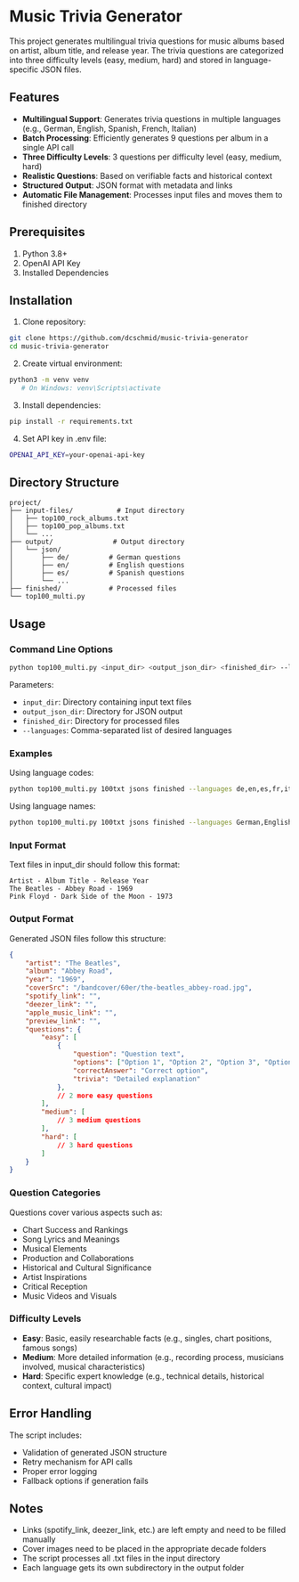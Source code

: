 # Music Trivia Generator

This project generates multilingual trivia questions for music albums based on artist, album title, and release year. The trivia questions are categorized into three difficulty levels (easy, medium, hard) and stored in language-specific JSON files.

## Features

- **Multilingual Support**: Generates trivia questions in multiple languages (e.g., German, English, Spanish, French, Italian)
- **Batch Processing**: Efficiently generates 9 questions per album in a single API call
- **Three Difficulty Levels**: 3 questions per difficulty level (easy, medium, hard)
- **Realistic Questions**: Based on verifiable facts and historical context
- **Structured Output**: JSON format with metadata and links
- **Automatic File Management**: Processes input files and moves them to finished directory

## Prerequisites

1. Python 3.8+
2. OpenAI API Key
3. Installed Dependencies

## Installation

1. Clone repository:
```bash
git clone https://github.com/dcschmid/music-trivia-generator
cd music-trivia-generator
```

2. Create virtual environment:
```bash
python3 -m venv venv
   # On Windows: venv\Scripts\activate
```

3. Install dependencies:
```bash
pip install -r requirements.txt
```

4. Set API key in .env file:
```bash
OPENAI_API_KEY=your-openai-api-key
```

## Directory Structure

```
project/
├── input-files/           # Input directory
│   ├── top100_rock_albums.txt
│   ├── top100_pop_albums.txt
│   └── ...
├── output/               # Output directory
│   └── json/
│       ├── de/          # German questions
│       ├── en/          # English questions
│       ├── es/          # Spanish questions
│       └── ...
├── finished/            # Processed files
└── top100_multi.py
```

## Usage

### Command Line Options

```bash
python top100_multi.py <input_dir> <output_json_dir> <finished_dir> --languages <languages>
```

Parameters:
- `input_dir`: Directory containing input text files
- `output_json_dir`: Directory for JSON output
- `finished_dir`: Directory for processed files
- `--languages`: Comma-separated list of desired languages

### Examples

Using language codes:
```bash
python top100_multi.py 100txt jsons finished --languages de,en,es,fr,it
```

Using language names:
```bash
python top100_multi.py 100txt jsons finished --languages German,English,Spanish,French,Italian
```

### Input Format

Text files in input_dir should follow this format:
```
Artist - Album Title - Release Year
The Beatles - Abbey Road - 1969
Pink Floyd - Dark Side of the Moon - 1973
```

### Output Format

Generated JSON files follow this structure:
```json
{
    "artist": "The Beatles",
    "album": "Abbey Road",
    "year": "1969",
    "coverSrc": "/bandcover/60er/the-beatles_abbey-road.jpg",
    "spotify_link": "",
    "deezer_link": "",
    "apple_music_link": "",
    "preview_link": "",
    "questions": {
        "easy": [
            {
                "question": "Question text",
                "options": ["Option 1", "Option 2", "Option 3", "Option 4"],
                "correctAnswer": "Correct option",
                "trivia": "Detailed explanation"
            },
            // 2 more easy questions
        ],
        "medium": [
            // 3 medium questions
        ],
        "hard": [
            // 3 hard questions
        ]
    }
}
```

### Question Categories

Questions cover various aspects such as:
- Chart Success and Rankings
- Song Lyrics and Meanings
- Musical Elements
- Production and Collaborations
- Historical and Cultural Significance
- Artist Inspirations
- Critical Reception
- Music Videos and Visuals

### Difficulty Levels

- **Easy**: Basic, easily researchable facts (e.g., singles, chart positions, famous songs)
- **Medium**: More detailed information (e.g., recording process, musicians involved, musical characteristics)
- **Hard**: Specific expert knowledge (e.g., technical details, historical context, cultural impact)

## Error Handling

The script includes:
- Validation of generated JSON structure
- Retry mechanism for API calls
- Proper error logging
- Fallback options if generation fails

## **Notes**

- Links (spotify_link, deezer_link, etc.) are left empty and need to be filled manually
- Cover images need to be placed in the appropriate decade folders
- The script processes all .txt files in the input directory
- Each language gets its own subdirectory in the output folder
